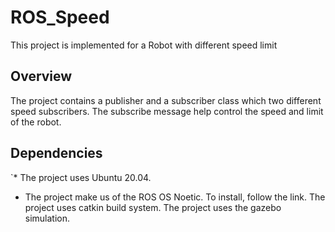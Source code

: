 # ROS_Speed
This project is implemented for a Robot with different speed limit

## Overview
The project contains a publisher and a subscriber class which two different speed subscribers. The subscribe message help control the speed and limit of the robot.

## Dependencies
`* The project uses Ubuntu 20.04.
* The project make us of the ROS OS Noetic. To install, follow the link.
The project uses catkin build system.
The project uses the gazebo simulation.
